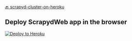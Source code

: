 [:back: scrapyd-cluster-on-heroku](https://github.com/my8100/scrapyd-cluster-on-heroku)

## Deploy ScrapydWeb app in the browser
[![Deploy to Heroku](https://www.herokucdn.com/deploy/button.png)](https://heroku.com/deploy)
